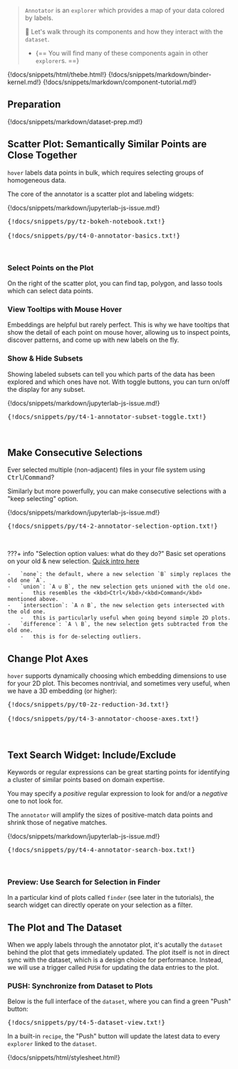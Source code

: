 > `Annotator` is an `explorer` which provides a map of your data colored by labels.
>
> :speedboat: Let's walk through its components and how they interact with the `dataset`.
>
> -   {== You will find many of these components again in other `explorer`s. ==}

{!docs/snippets/html/thebe.html!}
{!docs/snippets/markdown/binder-kernel.md!}
{!docs/snippets/markdown/component-tutorial.md!}

## **Preparation**

{!docs/snippets/markdown/dataset-prep.md!}

## **Scatter Plot: Semantically Similar Points are Close Together**

`hover` labels data points in bulk, which requires selecting groups of homogeneous data.

The core of the annotator is a scatter plot and labeling widgets:

{!docs/snippets/markdown/jupyterlab-js-issue.md!}

<pre data-executable>
{!docs/snippets/py/tz-bokeh-notebook.txt!}

{!docs/snippets/py/t4-0-annotator-basics.txt!}
</pre><br>

### **Select Points on the Plot**

On the right of the scatter plot, you can find tap, polygon, and lasso tools which can select data points.

### **View Tooltips with Mouse Hover**

Embeddings are helpful but rarely perfect. This is why we have tooltips that show the detail of each point on mouse hover, allowing us to inspect points, discover patterns, and come up with new labels on the fly.

### **Show & Hide Subsets**

Showing labeled subsets can tell you which parts of the data has been explored and which ones have not. With toggle buttons, you can turn on/off the display for any subset.

{!docs/snippets/markdown/jupyterlab-js-issue.md!}

<pre data-executable>
{!docs/snippets/py/t4-1-annotator-subset-toggle.txt!}
</pre><br>

## **Make Consecutive Selections**

Ever selected multiple (non-adjacent) files in your file system using <kbd>Ctrl</kbd>/<kbd>Command</kbd>?

Similarly but more powerfully, you can make consecutive selections with a "keep selecting" option.

{!docs/snippets/markdown/jupyterlab-js-issue.md!}

<pre data-executable>
{!docs/snippets/py/t4-2-annotator-selection-option.txt!}
</pre><br>

???+ info "Selection option values: what do they do?"
    Basic set operations on your old & new selection. [Quick intro here](https://www.geeksforgeeks.org/python-set-operations-union-intersection-difference-symmetric-difference/)

    -   `none`: the default, where a new selection `B` simply replaces the old one `A`.
    -   `union`: `A ∪ B`, the new selection gets unioned with the old one.
        -   this resembles the <kbd>Ctrl</kbd>/<kbd>Command</kbd> mentioned above.
    -   `intersection`: `A ∩ B`, the new selection gets intersected with the old one.
        -   this is particularly useful when going beyond simple 2D plots.
    -   `difference`: `A ∖ B`, the new selection gets subtracted from the old one.
        -   this is for de-selecting outliers.

## **Change Plot Axes**

`hover` supports dynamically choosing which embedding dimensions to use for your 2D plot. This becomes nontrivial, and sometimes very useful, when we have a 3D embedding (or higher):

<pre data-executable>
{!docs/snippets/py/t0-2z-reduction-3d.txt!}

{!docs/snippets/py/t4-3-annotator-choose-axes.txt!}
</pre><br>

## **Text Search Widget: Include/Exclude**

Keywords or regular expressions can be great starting points for identifying a cluster of similar points based on domain expertise.

You may specify a *positive* regular expression to look for and/or a *negative* one to not look for.

The `annotator` will amplify the sizes of positive-match data points and shrink those of negative matches.

{!docs/snippets/markdown/jupyterlab-js-issue.md!}

<pre data-executable>
{!docs/snippets/py/t4-4-annotator-search-box.txt!}
</pre><br>

### **Preview: Use Search for Selection in Finder**

In a particular kind of plots called `finder` (see later in the tutorials), the search widget can directly operate on your selection as a filter.

## **The Plot and The Dataset**

When we apply labels through the annotator plot, it's acutally the `dataset` behind the plot that gets immediately updated. The plot itself is not in direct sync with the dataset, which is a design choice for performance. Instead, we will use a trigger called `PUSH` for updating the data entries to the plot.

### **PUSH: Synchronize from Dataset to Plots**

Below is the full interface of the `dataset`, where you can find a green "Push" button:

<pre data-executable>
{!docs/snippets/py/t4-5-dataset-view.txt!}
</pre>

In a built-in `recipe`, the "Push" button will update the latest data to every `explorer` linked to the `dataset`.

{!docs/snippets/html/stylesheet.html!}
